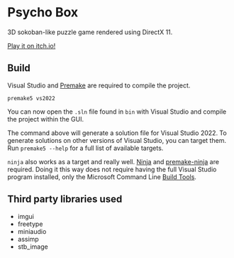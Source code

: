 # Psycho Box

3D sokoban-like puzzle game rendered using DirectX 11.

[Play it on itch.io!](https://lucypero.itch.io/psycho-box)

## Build

Visual Studio and [Premake](https://premake.github.io/) are required to compile the project.

```
premake5 vs2022
```

You can now open the `.sln` file found in `bin` with Visual Studio and compile the project within the GUI.

The command above will generate a solution file for Visual Studio 2022. To generate solutions on other versions of Visual Studio, you can target them. Run `premake5 --help` for a full list of available targets.

`ninja` also works as a target and really well. [Ninja](https://ninja-build.org/) and [premake-ninja](https://github.com/jimon/premake-ninja) are required. Doing it this way does not require having the full Visual Studio program installed, only the Microsoft Command Line [Build Tools](https://visualstudio.microsoft.com/downloads/?q=build+tools#build-tools-for-visual-studio-2022).

## Third party libraries used

- imgui
- freetype
- miniaudio
- assimp
- stb_image
